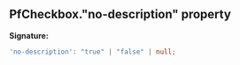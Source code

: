 ## PfCheckbox."no-description" property

**Signature:**

```typescript
'no-description': "true" | "false" | null;
```
